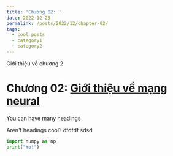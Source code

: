 ```yaml
---
title: 'Chương 02: '
date: 2022-12-25
permalink: /posts/2022/12/chapter-02/
tags:
  - cool posts
  - category1
  - category2
---
```


Giới thiệu về chương 2

Chương 02: [Giới thiệu về mạng neural](/posts/2022/12/chapter-02/)
======


You can have many headings


Aren't headings cool? dfdfdf sdsd

```py
import numpy as np
print("Yo!")
```

